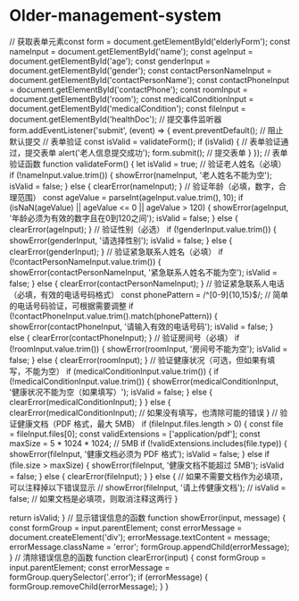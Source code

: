 # Older-management-system
// 获取表单元素const form = document.getElementById('elderlyForm');
const nameInput = document.getElementById('name');
const ageInput = document.getElementById('age');
const genderInput = document.getElementById('gender');
const contactPersonNameInput = document.getElementById('contactPersonName');
const contactPhoneInput = document.getElementById('contactPhone');
const roomInput = document.getElementById('room');
const medicalConditionInput = document.getElementById('medicalCondition');
const fileInput = document.getElementById('healthDoc');
// 提交事件监听器
form.addEventListener('submit', (event) => {
  event.preventDefault(); // 阻止默认提交
  // 表单验证
  const isValid = validateForm();
  if (isValid) {
    // 表单验证通过，提交表单
    alert('老人信息提交成功');
    form.submit(); // 提交表单
  }
});
// 表单验证函数
function validateForm() {
  let isValid = true;
  // 验证老人姓名（必填）
  if (!nameInput.value.trim()) {
    showError(nameInput, '老人姓名不能为空');
    isValid = false;
  } else {
    clearError(nameInput);
  }
  // 验证年龄（必填，数字，合理范围）
  const ageValue = parseInt(ageInput.value.trim(), 10);
  if (isNaN(ageValue) || ageValue <= 0 || ageValue > 120) {
    showError(ageInput, '年龄必须为有效的数字且在0到120之间');
    isValid = false;
  } else {
    clearError(ageInput);
  }
  // 验证性别（必选）
  if (!genderInput.value.trim()) {
    showError(genderInput, '请选择性别');
    isValid = false;
  } else {
    clearError(genderInput);
  }
  // 验证紧急联系人姓名（必填）
  if (!contactPersonNameInput.value.trim()) {
    showError(contactPersonNameInput, '紧急联系人姓名不能为空');
    isValid = false;
  } else {
    clearError(contactPersonNameInput);
  }
  // 验证紧急联系人电话（必填，有效的电话号码格式）
  const phonePattern = /^[0-9]{10,15}$/; // 简单的电话号码验证，可根据需要调整
  if (!contactPhoneInput.value.trim().match(phonePattern)) {
    showError(contactPhoneInput, '请输入有效的电话号码');
    isValid = false;
  } else {
    clearError(contactPhoneInput);
  }
  // 验证房间号（必填）
  if (!roomInput.value.trim()) {
    showError(roomInput, '房间号不能为空');
    isValid = false;
  } else {
    clearError(roomInput);
  }
// 验证健康状况（可选，但如果有填写，不能为空）
  if (medicalConditionInput.value.trim()) {
    if (!medicalConditionInput.value.trim()) {
      showError(medicalConditionInput, '健康状况不能为空（如果填写）');
      isValid = false;
    } else {
      clearError(medicalConditionInput);
    }
  } else {
    clearError(medicalConditionInput); // 如果没有填写，也清除可能的错误
  }
  // 验证健康文档（PDF 格式，最大 5MB）
  if (fileInput.files.length > 0) {
    const file = fileInput.files[0];
    const validExtensions = ['application/pdf'];
    const maxSize = 5 * 1024 * 1024; // 5MB
    if (!validExtensions.includes(file.type)) {
      showError(fileInput, '健康文档必须为 PDF 格式');
      isValid = false;
    } else if (file.size > maxSize) {
      showError(fileInput, '健康文档不能超过 5MB');
      isValid = false;
    } else {
      clearError(fileInput);
    }
  } else {
    // 如果不需要文档作为必填项，可以注释掉以下错误显示
    // showError(fileInput, '请上传健康文档');
    // isValid = false; // 如果文档是必填项，则取消注释这两行
  }

  return isValid;
}
// 显示错误信息的函数
function showError(input, message) {
  const formGroup = input.parentElement;
  const errorMessage = document.createElement('div');
  errorMessage.textContent = message;
  errorMessage.className = 'error';
  formGroup.appendChild(errorMessage);
}
// 清除错误信息的函数
function clearError(input) {
  const formGroup = input.parentElement;
  const errorMessage = formGroup.querySelector('.error');
  if (errorMessage) {
    formGroup.removeChild(errorMessage);
  }
}

